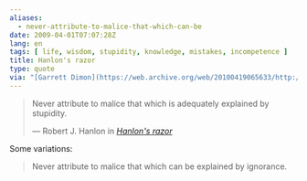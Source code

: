 ```yaml
---
aliases:
  - never-attribute-to-malice-that-which-can-be
date: 2009-04-01T07:07:28Z
lang: en
tags: [ life, wisdom, stupidity, knowledge, mistakes, incompetence ]
title: Hanlon's razor
type: quote
via: "[Garrett Dimon](https://web.archive.org/web/20100419065633/http://garrettdimon.com/archives/2009/3/31/handling_things)"
---
```


> Never attribute to malice that which is adequately explained by stupidity.
>
> — Robert J. Hanlon in <cite>[Hanlon's razor](https://en.wikipedia.org/wiki/Hanlon's_razor)</cite>

Some variations:

> Never attribute to malice that which can be explained by ignorance.
